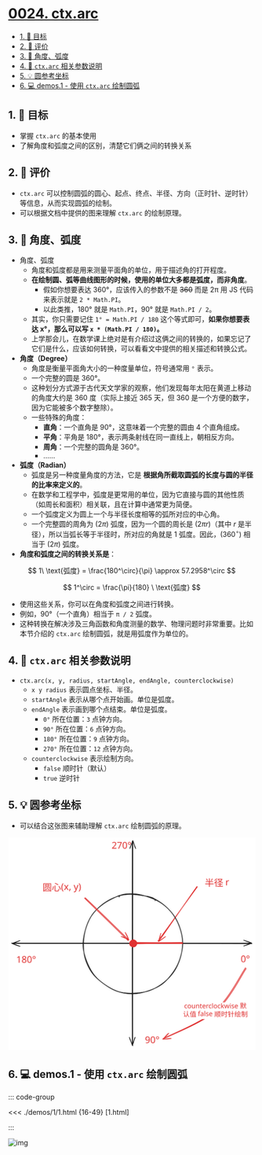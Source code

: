 # [0024. ctx.arc](https://github.com/tnotesjs/TNotes.canvas/tree/main/notes/0024.%20ctx.arc)

<!-- region:toc -->

- [1. 🎯 目标](#1--目标)
- [2. 🫧 评价](#2--评价)
- [3. 📒 角度、弧度](#3--角度弧度)
- [4. 📒 `ctx.arc` 相关参数说明](#4--ctxarc-相关参数说明)
- [5. 💡 圆参考坐标](#5--圆参考坐标)
- [6. 💻 demos.1 - 使用 `ctx.arc` 绘制圆弧](#6--demos1---使用-ctxarc-绘制圆弧)

<!-- endregion:toc -->

## 1. 🎯 目标

- 掌握 `ctx.arc` 的基本使用
- 了解角度和弧度之间的区别，清楚它们俩之间的转换关系

## 2. 🫧 评价

- `ctx.arc` 可以控制圆弧的圆心、起点、终点、半径、方向（正时针、逆时针）等信息，从而实现圆弧的绘制。
- 可以根据文档中提供的图来理解 `ctx.arc` 的绘制原理。

## 3. 📒 角度、弧度

- 角度、弧度
  - 角度和弧度都是用来测量平面角的单位，用于描述角的打开程度。
  - **在绘制圆、弧等曲线图形的时候，使用的单位大多都是弧度，而非角度**。
    - 假如你想要表达 360°，应该传入的参数不是 ~~360~~ 而是 2π 用 JS 代码来表示就是 `2 * Math.PI`。
    - 以此类推，180° 就是 `Math.PI`，90° 就是 `Math.PI / 2`。
  - 其实，你只需要记住 `1° = Math.PI / 180` 这个等式即可，**如果你想要表达 x°，那么可以写 `x * (Math.PI / 180)`。**
  - 上学那会儿，在数学课上绝对是有介绍过这俩之间的转换的，如果忘记了它们是什么，应该如何转换，可以看看文中提供的相关描述和转换公式。
- **角度（Degree）**
  - 角度是衡量平面角大小的一种度量单位，符号通常用 `°` 表示。
  - 一个完整的圆是 360°。
  - 这种划分方式源于古代天文学家的观察，他们发现每年太阳在黄道上移动的角度大约是 360 度（实际上接近 365 天，但 360 是一个方便的数字，因为它能被多个数字整除）。
  - 一些特殊的角度：
    - **直角**：一个直角是 90°，这意味着一个完整的圆由 4 个直角组成。
    - **平角**：平角是 180°，表示两条射线在同一直线上，朝相反方向。
    - **周角**：一个完整的圆角是 360°。
    - ……
- **弧度（Radian）**
  - 弧度是另一种度量角度的方法，它是 **根据角所截取圆弧的长度与圆的半径的比率来定义的**。
  - 在数学和工程学中，弧度是更常用的单位，因为它直接与圆的其他性质（如周长和面积）相关联，且在计算中通常更为简便。
  - 一个弧度定义为圆上一个与半径长度相等的弧所对应的中心角。
  - 一个完整圆的周角为 $(2\pi)$ 弧度，因为一个圆的周长是 $(2\pi r)$（其中 $r$ 是半径），所以当弧长等于半径时，所对应的角就是 1 弧度。因此，$(360^\circ)$ 相当于 $(2\pi)$ 弧度。
- **角度和弧度之间的转换关系是**：

$$
1\ \text{弧度} = \frac{180^\circ}{\pi} \approx 57.2958^\circ
$$

$$
1^\circ = \frac{\pi}{180} \ \text{弧度}
$$

- 使用这些关系，你可以在角度和弧度之间进行转换。
- 例如，90°（一个直角）相当于 `π / 2` 弧度。
- 这种转换在解决涉及三角函数和角度测量的数学、物理问题时非常重要。比如本节介绍的 `ctx.arc` 绘制圆弧，就是用弧度作为单位的。

## 4. 📒 `ctx.arc` 相关参数说明

- `ctx.arc(x, y, radius, startAngle, endAngle, counterclockwise)`
  - `x y radius` 表示圆点坐标、半径。
  - `startAngle` 表示从哪个点开始画。单位是弧度。
  - `endAngle` 表示画到哪个点结束。单位是弧度。
    - `0°` 所在位置：`3` 点钟方向。
    - `90°` 所在位置：`6` 点钟方向。
    - `180°` 所在位置：`9` 点钟方向。
    - `270°` 所在位置：`12` 点钟方向。
  - `counterclockwise` 表示绘制方向。
    - `false` 顺时针（默认）
    - `true` 逆时针

## 5. 💡 圆参考坐标

- 可以结合这张图来辅助理解 `ctx.arc` 绘制圆弧的原理。

![svg](./assets/1.svg)

## 6. 💻 demos.1 - 使用 `ctx.arc` 绘制圆弧

::: code-group

<<< ./demos/1/1.html {16-49} [1.html]

:::

![img](https://cdn.jsdelivr.net/gh/Tdahuyou/imgs@main/2024-10-04-01-01-24.png)
